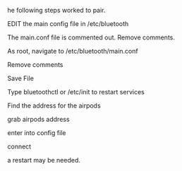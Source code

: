 he following steps worked to pair.

EDIT the main config file in /etc/bluetooth

The main.conf file is commented out. Remove comments.

As root, navigate to /etc/bluetooth/main.conf

Remove comments

Save File

Type bluetoothctl or /etc/init to restart services

Find the address for the airpods

grab airpods address

enter into config file

connect

a restart may be needed.
